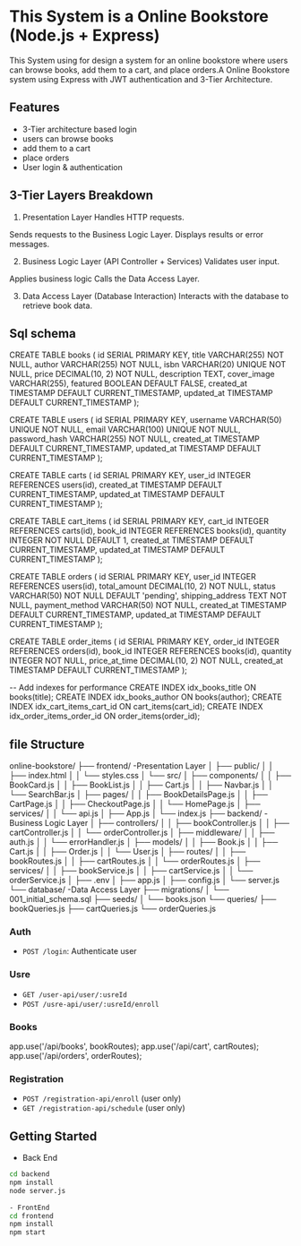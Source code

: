 #   This System is a Online Bookstore (Node.js + Express)

This System using for design a system for an online bookstore where users can browse books, add them to a cart, and place orders.A Online Bookstore  system using Express with JWT authentication and 3-Tier Architecture.

## Features

- 3-Tier architecture based login
- users can browse books
- add them to a cart
- place orders
- User login & authentication

## 3-Tier Layers Breakdown
 
1. Presentation Layer 
Handles HTTP requests.

Sends requests to the Business Logic Layer.
Displays results or error messages.

2. Business Logic Layer (API Controller + Services)
Validates user input.

Applies business logic 
Calls the Data Access Layer.

3. Data Access Layer (Database Interaction)
Interacts with the database to retrieve book data.

## Sql schema

CREATE TABLE books (
  id SERIAL PRIMARY KEY,
  title VARCHAR(255) NOT NULL,
  author VARCHAR(255) NOT NULL,
  isbn VARCHAR(20) UNIQUE NOT NULL,
  price DECIMAL(10, 2) NOT NULL,
  description TEXT,
  cover_image VARCHAR(255),
  featured BOOLEAN DEFAULT FALSE,
  created_at TIMESTAMP DEFAULT CURRENT_TIMESTAMP,
  updated_at TIMESTAMP DEFAULT CURRENT_TIMESTAMP
);

CREATE TABLE users (
  id SERIAL PRIMARY KEY,
  username VARCHAR(50) UNIQUE NOT NULL,
  email VARCHAR(100) UNIQUE NOT NULL,
  password_hash VARCHAR(255) NOT NULL,
  created_at TIMESTAMP DEFAULT CURRENT_TIMESTAMP,
  updated_at TIMESTAMP DEFAULT CURRENT_TIMESTAMP
);

CREATE TABLE carts (
  id SERIAL PRIMARY KEY,
  user_id INTEGER REFERENCES users(id),
  created_at TIMESTAMP DEFAULT CURRENT_TIMESTAMP,
  updated_at TIMESTAMP DEFAULT CURRENT_TIMESTAMP
);

CREATE TABLE cart_items (
  id SERIAL PRIMARY KEY,
  cart_id INTEGER REFERENCES carts(id),
  book_id INTEGER REFERENCES books(id),
  quantity INTEGER NOT NULL DEFAULT 1,
  created_at TIMESTAMP DEFAULT CURRENT_TIMESTAMP,
  updated_at TIMESTAMP DEFAULT CURRENT_TIMESTAMP
);

CREATE TABLE orders (
  id SERIAL PRIMARY KEY,
  user_id INTEGER REFERENCES users(id),
  total_amount DECIMAL(10, 2) NOT NULL,
  status VARCHAR(50) NOT NULL DEFAULT 'pending',
  shipping_address TEXT NOT NULL,
  payment_method VARCHAR(50) NOT NULL,
  created_at TIMESTAMP DEFAULT CURRENT_TIMESTAMP,
  updated_at TIMESTAMP DEFAULT CURRENT_TIMESTAMP
);

CREATE TABLE order_items (
  id SERIAL PRIMARY KEY,
  order_id INTEGER REFERENCES orders(id),
  book_id INTEGER REFERENCES books(id),
  quantity INTEGER NOT NULL,
  price_at_time DECIMAL(10, 2) NOT NULL,
  created_at TIMESTAMP DEFAULT CURRENT_TIMESTAMP
);

-- Add indexes for performance
CREATE INDEX idx_books_title ON books(title);
CREATE INDEX idx_books_author ON books(author);
CREATE INDEX idx_cart_items_cart_id ON cart_items(cart_id);
CREATE INDEX idx_order_items_order_id ON order_items(order_id);

 ## file Structure 
 online-bookstore/
├── frontend/                      -Presentation Layer
│   ├── public/
│   │   ├── index.html
│   │   └── styles.css
│   └── src/
│       ├── components/
│       │   ├── BookCard.js
│       │   ├── BookList.js
│       │   ├── Cart.js
│       │   ├── Navbar.js
│       │   └── SearchBar.js
│       ├── pages/
│       │   ├── BookDetailsPage.js
│       │   ├── CartPage.js
│       │   ├── CheckoutPage.js
│       │   └── HomePage.js
│       ├── services/
│       │   └── api.js
│       ├── App.js
│       └── index.js
├── backend/                       -Business Logic Layer
│   ├── controllers/
│   │   ├── bookController.js
│   │   ├── cartController.js
│   │   └── orderController.js
│   ├── middleware/
│   │   ├── auth.js
│   │   └── errorHandler.js
│   ├── models/
│   │   ├── Book.js
│   │   ├── Cart.js
│   │   ├── Order.js
│   │   └── User.js
│   ├── routes/
│   │   ├── bookRoutes.js
│   │   ├── cartRoutes.js
│   │   └── orderRoutes.js
│   ├── services/
│   │   ├── bookService.js
│   │   ├── cartService.js
│   │   └── orderService.js
│   ├── .env
│   ├── app.js
│   ├── config.js
│   └── server.js
└── database/                     -Data Access Layer
    ├── migrations/
    │   └── 001_initial_schema.sql
    ├── seeds/
    │   └── books.json
    └── queries/
        ├── bookQueries.js
        ├── cartQueries.js
        └── orderQueries.js


### Auth
- `POST /login`: Authenticate user 

### Usre
- `GET /user-api/user/:usreId`
- `POST /usre-api/user/:usreId/enroll`

### Books
app.use('/api/books', bookRoutes);
app.use('/api/cart', cartRoutes);
app.use('/api/orders', orderRoutes);

### Registration
- `POST /registration-api/enroll` (user only)
- `GET /registration-api/schedule` (user only)

## Getting Started
 
- Back End 
```bash
cd backend
npm install
node server.js
 
- FrontEnd 
cd frontend 
npm install
npm start


